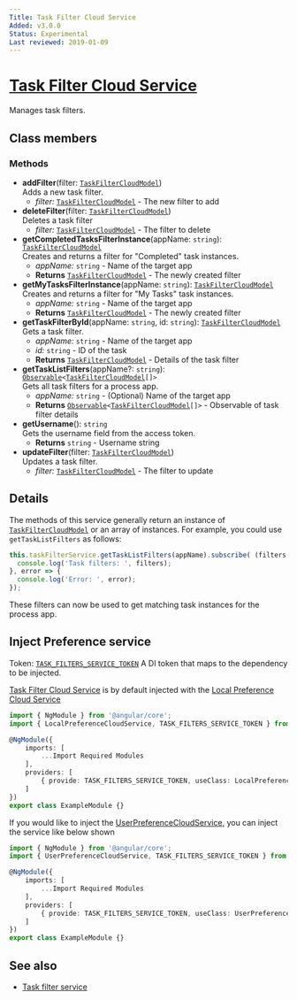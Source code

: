 ```yaml
---
Title: Task Filter Cloud Service
Added: v3.0.0
Status: Experimental
Last reviewed: 2019-01-09
---
```


# [Task Filter Cloud Service](../../../lib/process-services-cloud/src/lib/task/task-filters/services/task-filter-cloud.service.ts "Defined in task-filter-cloud.service.ts")

Manages task filters.

## Class members

### Methods

-   **addFilter**(filter: [`TaskFilterCloudModel`](../../../lib/process-services-cloud/src/lib/task/task-filters/models/filter-cloud.model.ts))<br/>
    Adds a new task filter.
    -   _filter:_ [`TaskFilterCloudModel`](../../../lib/process-services-cloud/src/lib/task/task-filters/models/filter-cloud.model.ts)  - The new filter to add
-   **deleteFilter**(filter: [`TaskFilterCloudModel`](../../../lib/process-services-cloud/src/lib/task/task-filters/models/filter-cloud.model.ts))<br/>
    Deletes a task filter
    -   _filter:_ [`TaskFilterCloudModel`](../../../lib/process-services-cloud/src/lib/task/task-filters/models/filter-cloud.model.ts)  - The filter to delete
-   **getCompletedTasksFilterInstance**(appName: `string`): [`TaskFilterCloudModel`](../../../lib/process-services-cloud/src/lib/task/task-filters/models/filter-cloud.model.ts)<br/>
    Creates and returns a filter for "Completed" task instances.
    -   _appName:_ `string`  - Name of the target app
    -   **Returns** [`TaskFilterCloudModel`](../../../lib/process-services-cloud/src/lib/task/task-filters/models/filter-cloud.model.ts) - The newly created filter
-   **getMyTasksFilterInstance**(appName: `string`): [`TaskFilterCloudModel`](../../../lib/process-services-cloud/src/lib/task/task-filters/models/filter-cloud.model.ts)<br/>
    Creates and returns a filter for "My Tasks" task instances.
    -   _appName:_ `string`  - Name of the target app
    -   **Returns** [`TaskFilterCloudModel`](../../../lib/process-services-cloud/src/lib/task/task-filters/models/filter-cloud.model.ts) - The newly created filter
-   **getTaskFilterById**(appName: `string`, id: `string`): [`TaskFilterCloudModel`](../../../lib/process-services-cloud/src/lib/task/task-filters/models/filter-cloud.model.ts)<br/>
    Gets a task filter.
    -   _appName:_ `string`  - Name of the target app
    -   _id:_ `string`  - ID of the task
    -   **Returns** [`TaskFilterCloudModel`](../../../lib/process-services-cloud/src/lib/task/task-filters/models/filter-cloud.model.ts) - Details of the task filter
-   **getTaskListFilters**(appName?: `string`): [`Observable`](http://reactivex.io/documentation/observable.html)`<`[`TaskFilterCloudModel`](../../../lib/process-services-cloud/src/lib/task/task-filters/models/filter-cloud.model.ts)`[]>`<br/>
    Gets all task filters for a process app.
    -   _appName:_ `string`  - (Optional) Name of the target app
    -   **Returns** [`Observable`](http://reactivex.io/documentation/observable.html)`<`[`TaskFilterCloudModel`](../../../lib/process-services-cloud/src/lib/task/task-filters/models/filter-cloud.model.ts)`[]>` - Observable of task filter details
-   **getUsername**(): `string`<br/>
    Gets the username field from the access token.
    -   **Returns** `string` - Username string
-   **updateFilter**(filter: [`TaskFilterCloudModel`](../../../lib/process-services-cloud/src/lib/task/task-filters/models/filter-cloud.model.ts))<br/>
    Updates a task filter.
    -   _filter:_ [`TaskFilterCloudModel`](../../../lib/process-services-cloud/src/lib/task/task-filters/models/filter-cloud.model.ts)  - The filter to update

## Details

The methods of this service generally return an instance of [`TaskFilterCloudModel`](../../../lib/process-services-cloud/src/lib/task/task-filters/models/filter-cloud.model.ts) or
an array of instances. For example, you could use `getTaskListFilters` as follows:

```ts
this.taskFilterService.getTaskListFilters(appName).subscribe( (filters: TaskFilterCloudModel[]) => {
  console.log('Task filters: ', filters);
}, error => {
  console.log('Error: ', error);
});
```

These filters can now be used to get matching task instances for the process app.

## Inject Preference service

Token: [`TASK_FILTERS_SERVICE_TOKEN`](../../../lib/process-services-cloud/src/lib/services/cloud-token.service.ts)
A DI token that maps to the dependency to be injected.

[Task Filter Cloud Service](../../../lib/process-services-cloud/src/lib/task/task-filters/services/task-filter-cloud.service.ts "Defined in task-filter-cloud.service.ts")
is by default injected with the [Local Preference Cloud Service](../../process-services-cloud/services/local-preference-cloud.service.md)

```ts
import { NgModule } from '@angular/core';
import { LocalPreferenceCloudService, TASK_FILTERS_SERVICE_TOKEN } from '@alfresco/adf-process-services-cloud';

@NgModule({
    imports: [
        ...Import Required Modules
    ],
    providers: [
        { provide: TASK_FILTERS_SERVICE_TOKEN, useClass: LocalPreferenceCloudService }
    ]
})
export class ExampleModule {}

```

If you would like to inject the [UserPreferenceCloudService](../../process-services-cloud/services/user-preference-cloud.service.md),  you can inject the service like below shown 

```ts
import { NgModule } from '@angular/core';
import { UserPreferenceCloudService, TASK_FILTERS_SERVICE_TOKEN } from '@alfresco/adf-process-services-cloud';

@NgModule({
    imports: [
        ...Import Required Modules
    ],
    providers: [
        { provide: TASK_FILTERS_SERVICE_TOKEN, useClass: UserPreferenceCloudService }
    ]
})
export class ExampleModule {}

```

## See also

-   [Task filter service](../../process-services/services/task-filter.service.md)
